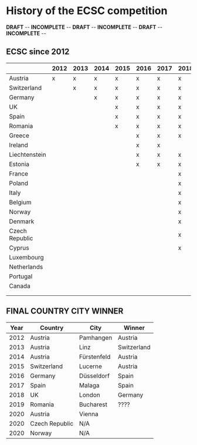 # History of the ECSC competition
**DRAFT** -- **INCOMPLETE** -- **DRAFT** -- **INCOMPLETE** -- **DRAFT** -- **INCOMPLETE** -- 
## ECSC since 2012
|                | 2012 | 2013 | 2014 | 2015 | 2016 | 2017 | 2018 | 2019 | 2020 |
|----------------|------|------|------|------|------|------|------|------|------|
| Austria        | x    | x    | x    | x    | x    | x    | x    | x    | x    |
| Switzerland    |      | x    | x    | x    | x    | x    | x    | x    | ?    |
| Germany        |      |      | x    | x    | x    | x    | x    | x    | ?    |
| UK             |      |      |      | x    | x    | x    | x    | x    | ?    |
| Spain          |      |      |      | x    | x    | x    | x    | x    | ?    |
| Romania        |      |      |      | x    | x    | x    | x    | x    | ?    |
| Greece         |      |      |      |      | x    | x    | x    | x    | ?    |
| Ireland        |      |      |      |      | x    | x    |      | x    | ?    |
| Liechtenstein  |      |      |      |      | x    | x    | x    | x    | ?    |
| Estonia        |      |      |      |      | x    | x    | x    | x    | ?    |
| France         |      |      |      |      |      |      | x    | x    | ?    |
| Poland         |      |      |      |      |      |      | x    | x    | ?    |
| Italy          |      |      |      |      |      |      | x    | x    | ?    |
| Belgium        |      |      |      |      |      |      | x    | x    | ?    |
| Norway         |      |      |      |      |      |      | x    | x    | ?    |
| Denmark        |      |      |      |      |      |      | x    | x    | ?    |
| Czech Republic |      |      |      |      |      |      | x    | x    | ?    |
| Cyprus         |      |      |      |      |      |      | x    | x    | ?    |
| Luxembourg     |      |      |      |      |      |      |      | x    | ?    |
| Netherlands    |      |      |      |      |      |      |      | x    | ?    |
| Portugal       |      |      |      |      |      |      |      | x    | ?    |
| Canada         |      |      |      |      |      |      |      |      | ?    |
|                |      |      |      |      |      |      |      |      |      |
|                |      |      |      |      |      |      |      |      |      |



## FINAL COUNTRY CITY WINNER
| Year | Country        | City        | Winner      |
|------|----------------|-------------|-------------|
| 2012 | Austria        | Pamhangen   | Austria     |
| 2013 | Austria        | Linz        | Switzerland |
| 2014 | Austria        | Fürstenfeld | Austria     |
| 2015 | Switzerland    | Lucerne     | Austria     |
| 2016 | Germany        | Düsseldorf  | Spain       |
| 2017 | Spain          | Malaga      | Spain       |
| 2018 | UK             | London      | Germany     |
| 2019 | Romania        | Bucharest   | ????        |
| 2020 | Austria        | Vienna      |             |
| 2020 | Czech Republic | N/A         |             |
| 2020 | Norway         | N/A         |             |